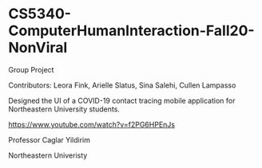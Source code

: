 # CS5340-ComputerHumanInteraction-Fall20-NonViral

Group Project

Contributors: Leora Fink, Arielle Slatus, Sina Salehi, Cullen Lampasso

Designed the UI of a COVID-19 contact tracing mobile application for Northeastern University students.

https://www.youtube.com/watch?v=f2PG6HPEnJs

Professor Caglar Yildirim

Northeastern Univeristy
